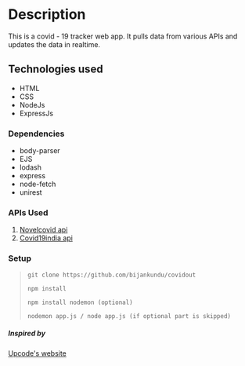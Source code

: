 # Description

This is a covid - 19 tracker web app. It pulls data from various APIs and updates the data in realtime.

## Technologies used

- HTML
- CSS
- NodeJs
- ExpressJs

### Dependencies

- body-parser
- EJS
- lodash
- express
- node-fetch
- unirest

### APIs Used

1.  [Novelcovid api ](https://github.com/novelcovid/api)
2.  [Covid19india api](https://github.com/covid19india/api)

### Setup

> `git clone https://github.com/bijankundu/covidout`
>
> `npm install`
>
> `npm install nodemon (optional)`
>
> `nodemon app.js / node app.js (if optional part is skipped)`

##### Inspired by

[Upcode's website](https://co.vid19.sg/singapore/)
